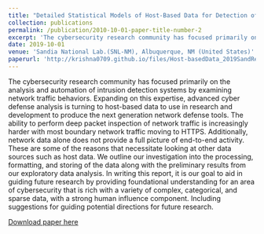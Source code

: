 ```yaml
---
title: "Detailed Statistical Models of Host-Based Data for Detection of Malicious Activity"
collection: publications
permalink: /publication/2010-10-01-paper-title-number-2
excerpt: 'The cybersecurity research community has focused primarily on the analysis and automation of intrusion detection systems by examining network traffic behaviors. Expanding on this expertise, advanced cyber defense analysis is turning to host-based data to use in research and development to produce the next generation network defense tools. The ability to perform deep packet inspection of network traffic is increasingly harder with most boundary network traffic moving to HTTPS. Additionally, network data alone does not provide a full picture of end-to-end activity. These are some of the reasons that necessitate looking at other data sources such as host data. We outline our investigation into the processing, formatting, and storing of the data along with the preliminary results from our exploratory data analysis. In writing this report, it is our goal to aid in guiding future research by providing foundational understanding for an area of cybersecurity that is rich with a variety of complex, categorical, and sparse data, with a strong human influence component. Including suggestions for guiding potential directions for future research.'
date: 2019-10-01
venue: 'Sandia National Lab.(SNL-NM), Albuquerque, NM (United States)'
paperurl: 'http://krishna0709.github.io/files/Host-basedData_2019SandReport.pdf'
---
```

The cybersecurity research community has focused primarily on the analysis and automation of intrusion detection systems by examining network traffic behaviors. Expanding on this expertise, advanced cyber defense analysis is turning to host-based data to use in research and development to produce the next generation network defense tools. The ability to perform deep packet inspection of network traffic is increasingly harder with most boundary network traffic moving to HTTPS. Additionally, network data alone does not provide a full picture of end-to-end activity. These are some of the reasons that necessitate looking at other data sources such as host data. We outline our investigation into the processing, formatting, and storing of the data along with the preliminary results from our exploratory data analysis. In writing this report, it is our goal to aid in guiding future research by providing foundational understanding for an area of cybersecurity that is rich with a variety of complex, categorical, and sparse data, with a strong human influence component. Including suggestions for guiding potential directions for future research.

[Download paper here](http://krishna0709.github.io/files/Host-basedData_2019SandReport.pdf)
